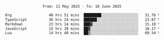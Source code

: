 <div align="center">
<p style="text-align: center;">
<!--START_SECTION:waka-->

```txt
From: 11 May 2025 - To: 10 June 2025

Org                 48 hrs 51 mins  ████████░░░░░░░░░░░░░░░░░   31.76 %
TypeScript          36 hrs 24 mins  ██████░░░░░░░░░░░░░░░░░░░   23.67 %
Markdown            23 hrs 14 mins  ███▓░░░░░░░░░░░░░░░░░░░░░   15.10 %
JavaScript          15 hrs 39 mins  ██▓░░░░░░░░░░░░░░░░░░░░░░   10.17 %
Lua                 14 hrs 40 mins  ██▒░░░░░░░░░░░░░░░░░░░░░░   09.54 %
```

<!--END_SECTION:waka-->
</p>
</div>
